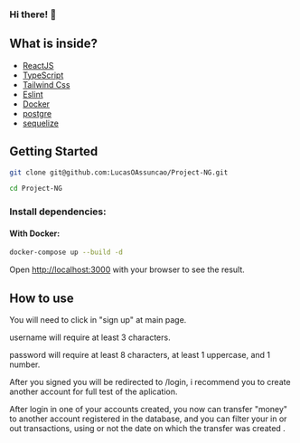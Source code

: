 ### Hi there! 👋

## What is inside?
- [ReactJS](https://reactjs.org)
- [TypeScript](https://www.typescriptlang.org)
- [Tailwind Css](https://tailwindcss.com/)
- [Eslint](https://eslint.org)
- [Docker](https://www.docker.com)
- [postgre](https://www.postgresql.org/)
- [sequelize](https://sequelize.org/)

## Getting Started

```bash
git clone git@github.com:LucasOAssuncao/Project-NG.git
```

```bash
cd Project-NG
```

### Install dependencies:

#### With Docker:

```bash
docker-compose up --build -d
```

Open [http://localhost:3000](http://localhost:3000) with your browser to see the result.

## How to use

You will need to click in "sign up" at main page.

username will require at least 3 characters.

password will require at least 8 characters, at least 1 uppercase, and 1 number.

After you signed you will be redirected to /login, i recommend you to create another account for full test of the aplication.

After login in one of your accounts created, you now can transfer "money" to another account registered in the database, and you can filter your in or out transactions, using or not the date on which the transfer was created .
